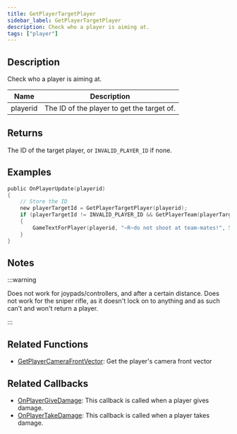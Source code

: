 ```yaml
---
title: GetPlayerTargetPlayer
sidebar_label: GetPlayerTargetPlayer
description: Check who a player is aiming at.
tags: ["player"]
---
```


## Description

Check who a player is aiming at.

| Name     | Description                                |
| -------- | ------------------------------------------ |
| playerid | The ID of the player to get the target of. |

## Returns

The ID of the target player, or `INVALID_PLAYER_ID` if none.

## Examples

```c
public OnPlayerUpdate(playerid)
{
    // Store the ID
    new playerTargetId = GetPlayerTargetPlayer(playerid);
    if (playerTargetId != INVALID_PLAYER_ID && GetPlayerTeam(playerTargetId) == GetPlayerTeam(playerid))
    {
        GameTextForPlayer(playerid, "~R~do not shoot at team-mates!", 5000, 3);
    }
}
```

## Notes

:::warning

Does not work for joypads/controllers, and after a certain distance. Does not work for the sniper rifle, as it doesn't lock on to anything and as such can't and won't return a player.

:::

## Related Functions

- [GetPlayerCameraFrontVector](GetPlayerCameraFrontVector): Get the player's camera front vector

## Related Callbacks

- [OnPlayerGiveDamage](../callbacks/OnPlayerGiveDamage): This callback is called when a player gives damage.
- [OnPlayerTakeDamage](../callbacks/OnPlayerTakeDamage): This callback is called when a player takes damage.
